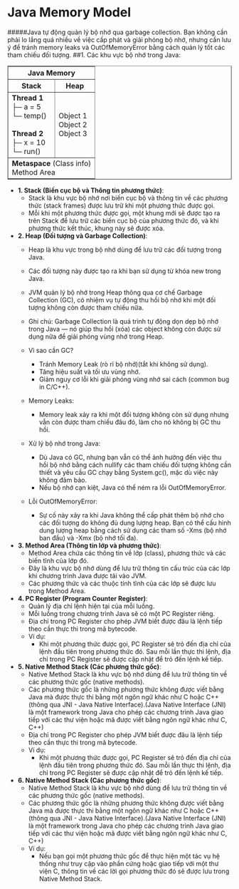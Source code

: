 # Java Memory Model
#####Java tự động quản lý bộ nhớ qua garbage collection. Bạn không cần phải lo lắng quá nhiều về việc cấp phát và giải phóng bộ nhớ, nhưng cần lưu ý để tránh memory leaks và OutOfMemoryError bằng cách quản lý tốt các tham chiếu đối tượng.
##1. Các khu vực bộ nhớ trong Java:

<html>
<table border="1" cellspacing="0" cellpadding="8">
  <tr>
    <th colspan="2">Java Memory</th>
  </tr>
  <tr>
    <th>Stack</th>
    <th>Heap</th>
  </tr>
  <tr>
    <td>
      <div><strong>Thread 1</strong></div>
      <div>├─ a = 5</div>
      <div>└─ temp()</div>
      <br>
      <div><strong>Thread 2</strong></div>
      <div>├─ x = 10</div>
      <div>└─ run()</div>
    </td>
    <td>
      <div>Object 1</div>
      <div>Object 2</div>
      <div>Object 3</div>
    </td>
  </tr>
  <tr>
    <td colspan="2">
      <strong>Metaspace</strong> (Class info)<br>
      Method Area
    </td>
  </tr>
</table>
</html>

- **1. Stack (Biến cục bộ và Thông tin phương thức)**:
    - Stack là khu vực bộ nhớ nơi biến cục bộ và thông tin về các phương thức (stack frames) được lưu trữ khi một phương thức được gọi.
    -  Mỗi khi một phương thức được gọi, một khung mới sẽ được tạo ra trên Stack để lưu trữ các biến cục bộ của phương thức đó, và khi phương thức kết thúc, khung này sẽ được xóa.
- **2. Heap (Đối tượng và Garbage Collection)**:
    - Heap là khu vực trong bộ nhớ dùng để lưu trữ các đối tượng trong Java.
    - Các đối tượng này được tạo ra khi bạn sử dụng từ khóa new trong Java.
    - JVM quản lý bộ nhớ trong Heap thông qua cơ chế Garbage Collection (GC), có nhiệm vụ tự động thu hồi bộ nhớ khi một đối tượng không còn được tham chiếu nữa.
    - Ghi chú: Garbage Collection là quá trình tự động dọn dẹp bộ nhớ trong Java — nó giúp thu hồi (xóa) các object không còn được sử dụng nữa để giải phóng vùng nhớ trong Heap.
    - Vì sao cần GC? 
        - Tránh Memory Leak (rò rỉ bộ nhớ)(tắt khi không sử dụng). 
        - Tăng hiệu suất và tối ưu vùng nhớ.
        - Giảm nguy cơ lỗi khi giải phóng vùng nhớ sai cách (common bug in C/C++).
    - Memory Leaks:
        - Memory leak xảy ra khi một đối tượng không còn sử dụng nhưng vẫn còn được tham chiếu đâu đó, làm cho nó không bị GC thu hồi.
    - Xử lý bộ nhớ trong Java:
        - Dù Java có GC, nhưng bạn vẫn có thể ảnh hưởng đến việc thu hồi bộ nhớ bằng cách nullify các tham chiếu đối tượng không cần thiết và yêu cầu GC chạy bằng System.gc(), mặc dù việc này không đảm bảo.
        - Nếu bộ nhớ cạn kiệt, Java có thể ném ra lỗi OutOfMemoryError.

    - Lỗi OutOfMemoryError:
        - Sự cố này xảy ra khi Java không thể cấp phát thêm bộ nhớ cho các đối tượng do không đủ dung lượng heap. Bạn có thể cấu hình dung lượng heap bằng cách sử dụng các tham số -Xms (bộ nhớ ban đầu) và -Xmx (bộ nhớ tối đa).
- **3. Method Area (Thông tin lớp và phương thức)**:
    - Method Area chứa các thông tin về lớp (class), phương thức và các biến tĩnh của lớp đó.
    - Đây là khu vực bộ nhớ dùng để lưu trữ thông tin cấu trúc của các lớp khi chương trình Java được tải vào JVM.
    - Các phương thức và các thuộc tính tĩnh của các lớp sẽ được lưu trong Method Area.
- **4. PC Register (Program Counter Register)**:
    - Quản lý địa chỉ lệnh hiện tại của mỗi luồng.
    - Mỗi luồng trong chương trình Java sẽ có một PC Register riêng.
    - Địa chỉ trong PC Register cho phép JVM biết được đâu là lệnh tiếp theo cần thực thi trong mã bytecode.
    - Ví dụ:
        - Khi một phương thức được gọi, PC Register sẽ trỏ đến địa chỉ của lệnh đầu tiên trong phương thức đó. Sau mỗi lần thực thi lệnh, địa chỉ trong PC Register sẽ được cập nhật để trỏ đến lệnh kế tiếp.
- **5. Native Method Stack (Các phương thức gốc)**:
    - Native Method Stack là khu vực bộ nhớ dùng để lưu trữ thông tin về các phương thức gốc (native methods).
    - Các phương thức gốc là những phương thức không được viết bằng Java mà được thực thi bằng một ngôn ngữ khác như C hoặc C++ (thông qua JNI - Java Native Interface).(Java Native Interface (JNI) là một framework trong Java cho phép các chương trình Java giao tiếp với các thư viện hoặc mã được viết bằng ngôn ngữ khác như C, C++)
    - Địa chỉ trong PC Register cho phép JVM biết được đâu là lệnh tiếp theo cần thực thi trong mã bytecode.
    - Ví dụ:
        - Khi một phương thức được gọi, PC Register sẽ trỏ đến địa chỉ của lệnh đầu tiên trong phương thức đó. Sau mỗi lần thực thi lệnh, địa chỉ trong PC Register sẽ được cập nhật để trỏ đến lệnh kế tiếp.
- **6. Native Method Stack (Các phương thức gốc)**:
    - Native Method Stack là khu vực bộ nhớ dùng để lưu trữ thông tin về các phương thức gốc (native methods).
    - Các phương thức gốc là những phương thức không được viết bằng Java mà được thực thi bằng một ngôn ngữ khác như C hoặc C++ (thông qua JNI - Java Native Interface).(Java Native Interface (JNI) là một framework trong Java cho phép các chương trình Java giao tiếp với các thư viện hoặc mã được viết bằng ngôn ngữ khác như C, C++)
    - Ví dụ:
        - Nếu bạn gọi một phương thức gốc để thực hiện một tác vụ hệ thống như truy cập vào phần cứng hoặc giao tiếp với một thư viện C, thông tin về các lời gọi phương thức đó sẽ được lưu trong Native Method Stack.